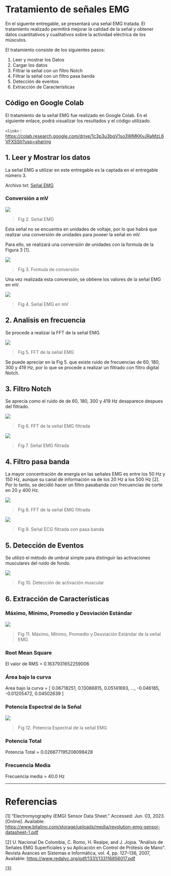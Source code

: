 # Tratamiento de señales EMG

En el siguente entregable, se presentará una señal EMG tratada. El tratamiento realizado permitirá mejorar la calidad de la señal y obtener datos cuantitativos y cualitativos sobre la actividad eléctrica de los músculos.

El tratamiento consiste de los siguientes pasos:
1. Leer y mostrar los Datos
2. Cargar los datos
3. Filtrar la señal con un filtro Notch
4. Filtrar la señal con un filtro pasa banda
5. Detección de eventos
6. Extracción de Características

## Código en Google Colab
El tratamiento de la señal EMG fue realizado en Google Colab. En el siguiente enlace, podrá visualizar los resultados y el código utilizado.

`<link>` : https://colab.research.google.com/drive/1c3p3u3bgV1so3WMKKvJRaMzL6VFXSStj?usp=sharing 


## 1. Leer y Mostrar los datos
La señal EMG a utilizar en este entregable es la captada en el entregable número 3.

Archivo txt: [Señal EMG](https://github.com/RosauraAstete/Equipo9.github.io/blob/main/ISB/Laboratorios/9.%20Tratamiento%20de%20la%20se%C3%B1al%20EMG/Archivos/Se%C3%B1alEMG.txt)

### Conversión a mV

![](https://hackmd.io/_uploads/ryM0iWuLn.jpg)
> Fig 2.  Señal EMG

Esta señal no se encuentra en unidades de voltaje, por lo que habrá que realizar una conversión de unidades para poseer la señal en mV.

Para ello, se realizará una conversión de unidades con la formula de la Figura 3 [1].

![](https://hackmd.io/_uploads/HkTicWuL2.png)
> Fig 3. Formula de conversión

Una vez realizada esta conversión, se obtiene los valores de la señal EMG en mV.

![](https://hackmd.io/_uploads/ryIQT-u82.jpg)
> Fig 4. Señal EMG en mV

## 2. Analisis en frecuencia
Se procede a realizar la FFT de la señal EMG.

![](https://hackmd.io/_uploads/rkgREMu8n.jpg)

> Fig 5. FFT de la señal EMG

Se puede apreciar en la Fig 5. que existe ruido de frecuencias de 60, 180, 300 y 419 Hz, por lo que se procede a realizar un filtrado con filtro digital Notch.

## 3. Filtro Notch

Se aprecia como el ruido de de 60, 180, 300 y 419 Hz desaparece despues del filtrado. 

![](https://hackmd.io/_uploads/SkG2VMO83.jpg)
> Fig 6. FFT de la señal EMG filtrada

![](https://hackmd.io/_uploads/rJMMHfu8n.jpg)
> Fig 7. Señal EMG filtrada

## 4. Filtro pasa banda
La mayor  concentración de energía en las señales EMG es entre los 50 Hz y 150 Hz, aunque su canal de información va de los 20 Hz a los 500 Hz [2]. Por lo tanto, se decidió hacer un filtro pasabanda con frecuencias de corte en 20 y 400 Hz. 

![](https://hackmd.io/_uploads/BJow8MdLh.jpg)
> Fig 8. FFT de la señal EMG filtrada

![](https://hackmd.io/_uploads/HJeLUzuIn.jpg)
> Fig 9. Señal ECG filtrada con pasa banda

## 5. Detección de Eventos
Se utilizó el método de umbral simple para distinguir las activaciones musculares del ruido de fondo. 

![](https://hackmd.io/_uploads/HytdjfuI3.jpg)
> Fig 10. Detección de activación muscular

## 6. Extracción de Características

### Máximo, Mínimo, Promedio y Desviación Estándar
![](https://hackmd.io/_uploads/r1Nj3Gd83.jpg)
> Fig 11. Máximo, Mínimo, Promedio y Desviación Estándar de la señal EMG

### Root Mean Square

El valor de RMS = 0.1637931652259006


### Área bajo la curva

Area bajo la curva = [ 0.06718251,  0.13086815,  0.05141693, ..., -0.046185,  -0.01205472,  0.04502639 ]

### Potencia Espectral de la Señal

![](https://hackmd.io/_uploads/S1a0f7uI3.jpg)
> Fig 12. Potencia Espectral de la señal EMG

### Potencia Total 

Potencia Total = 0.026677195208098428

### Frecuencia Media

Frecuencia media = 40.0 Hz

---

# Referencias

[1] “Electromyography (EMG) Sensor Data Sheet.” Accessed: Jun. 03, 2023. [Online]. Available: https://www.bitalino.com/storage/uploads/media/revolution-emg-sensor-datasheet-1.pdf

[2] U. Nacional De Colombia, C. Romo, H. Realpe, and J. Jojoa. "Análisis de Señales EMG Superficiales y su 
Aplicación en Control de Prótesis de Mano". Revista Avances en Sistemas e Informática, vol. 4, pp. 127–136, 2007, Available: https://www.redalyc.org/pdf/1331/133116856017.pdf

[3]

